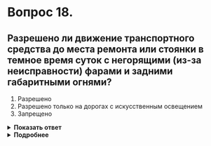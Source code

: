 # Вопрос 18.

## Разрешено ли движение транспортного средства до места ремонта или стоянки в темное время суток с негорящими (из-за неисправности) фарами и задними габаритными огнями?

1. Разрешено
2. Разрешено только на дорогах с искусственным освещением
3. Запрещено

<details>
<summary><b>Показать ответ</b></summary>
Правильный ответ: 3
</details>
<details>
<summary><b>Подробнее</b></summary>
При указанной неисправности в тёмное время суток или в условиях недостаточной видимости запрещается движение и к месту ремонта, и к месту стоянки, однозначно, независимо от наличия освещённости дороги.
(Пункт 2.3.1 ПДД)
</details>